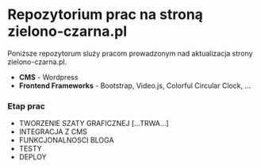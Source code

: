 # Repozytorium prac na stroną zielono-czarna.pl
Poniższe repozytorum sluży pracom prowadzonym nad aktualizacja strony zielono-czarna.pl.

* **CMS** - Wordpress
* **Frontend Frameworks** - Bootstrap, Video.js, Colorful Circular Clock, ...

### Etap prac
* TWORZENIE SZATY GRAFICZNEJ [...TRWA...]
* INTEGRACJA Z CMS
* FUNKCJONALNOSCI BLOGA
* TESTY
* DEPLOY
